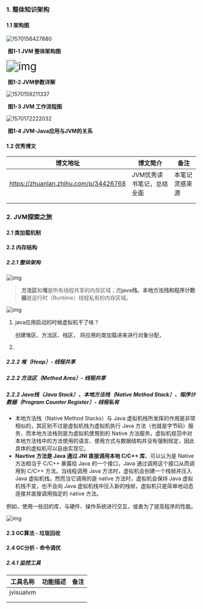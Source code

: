 ### 1. 整体知识架构

#### 1.1 架构图

![1570156427880](C:\Users\dengy\AppData\Roaming\Typora\typora-user-images\1570156427880.png)

​																		**图1-1 JVM 整体架构图**



<img src="https://raw.githubusercontent.com/ityouknow/diagram/master/ppt/jvm/JVM.jpg" alt="img" style="zoom:200%;" />



​																		 **图1-2 JVM参数详解**

![1570159211337](C:\Users\dengy\AppData\Roaming\Typora\typora-user-images\1570159211337.png)

​																		**图1-3 JVM 工作流程图**



![1570172222032](C:\Users\dengy\AppData\Roaming\Typora\typora-user-images\1570172222032.png)

​																**图1-4 JVM-Java应用与JVM的关系** 





#### 1.2 优秀博文

| 博文地址                              | 博文简介                  | 备注           |
| ------------------------------------- | ------------------------- | -------------- |
| https://zhuanlan.zhihu.com/p/34426768 | JVM优秀读书笔记，总结全面 | 本笔记灵感来源 |
|                                       |                           |                |
|                                       |                           |                |



### 2. JVM探索之旅

#### 2.1 类加载机制



#### 2.2 内存结构

##### 2.2.1 整体架构

![img](http://mmbiz.qpic.cn/mmbiz_png/PgqYrEEtEnprm5p8TE8Ogn2WfVM3YUA5R55vvKcRJC1UXBVrjuEJuLOxD6woyWpicufMicSZbZTpLrGrNrr0cmAQ/640?wx_fmt=png&tp=webp&wxfrom=5&wx_lazy=1&wx_co=1)

> **方法区**和**堆**是所有线程共享的内存区域；而**java栈、本地方法栈和程序计数器**是运行时（Runtime）线程私有的内存区域。



![img](https://mmbiz.qpic.cn/mmbiz_png/PgqYrEEtEnoUSbbnzEiafyyQWUibOfnE3GicpdRQOuxWBrhB3Fic7MRf4z5ywT2RmCicibGibHNQEgUbsibLR1eLVRfo3A/640?wx_fmt=png&tp=webp&wxfrom=5&wx_lazy=1&wx_co=1)

1. java应用启动的时候虚拟机干了啥？

   创建堆区、方法区、栈区， 将应用的类加载进来进行对象分配，

2. 

##### 2.2.2 堆（Heap）- 线程共享

##### 2.2.2 方法区（Method Area）- 线程共享

##### 2.2.2 Java栈（Java Stack）、本地方法栈（Native Method Stack）、程序计数器（Program Counter Register）- 线程私有

- 本地方法栈（Native Method Stacks）与 Java 虚拟机栈所发挥的作用是非常相似的，其区别不过是虚拟机栈为虚拟机执行 Java 方法（也就是字节码）服务，而本地方法栈则是为虚拟机使用到的 Native 方法服务。虚拟机规范中对本地方法栈中的方法使用的语言、使用方式与数据结构并没有强制规定，因此具体的虚拟机可以自由实现它。
- **Navtive 方法是 Java 通过 JNI 直接调用本地 C/C++ 库**，可以认为是 Native 方法相当于 C/C++ 暴露给 Java 的一个接口，Java 通过调用这个接口从而调用到 C/C++ 方法。当线程调用 Java 方法时，虚拟机会创建一个栈帧并压入 Java 虚拟机栈。然而当它调用的是 native 方法时，虚拟机会保持 Java 虚拟机栈不变，也不会向 Java 虚拟机栈中压入新的栈帧，虚拟机只是简单地动态连接并直接调用指定的 native 方法。

例如，使用一些旧的库，与硬件、操作系统进行交互，或者为了提高程序的性能。



![img](https://upload-images.jianshu.io/upload_images/14211474-fe4b43e1ff9a3386.png?imageMogr2/auto-orient/strip|imageView2/2/w/1003/format/webp)

#### 2.3 GC算法 - 垃圾回收

#### 2.4 GC分析 - 命令调优

##### 2.4.1 监控工具

| 工具名称  | 功能描述 | 备注 |
| --------- | -------- | ---- |
| jvisualvm |          |      |
|           |          |      |
|           |          |      |

